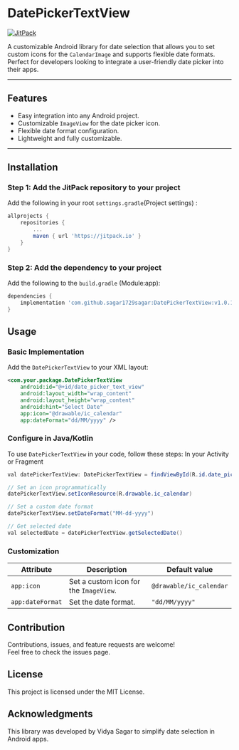 # DatePickerTextView

[![JitPack](https://jitpack.io/v/com.github.sagar1729sagar/DatePickerTextView.svg)](https://jitpack.io/#com.github.sagar1729sagar/DatePickerTextView)

A customizable Android library for date selection that allows you to set custom icons for the `CalendarImage` and supports flexible date formats. Perfect for developers looking to integrate a user-friendly date picker into their apps.

---

## Features

- Easy integration into any Android project.
- Customizable `ImageView` for the date picker icon.
- Flexible date format configuration.
- Lightweight and fully customizable.

---

## Installation

### Step 1: Add the JitPack repository to your project

Add the following in your root `settings.gradle`(Project settings) :

```groovy
allprojects {
    repositories {
        ...
        maven { url 'https://jitpack.io' }
    }
}
```

### Step 2: Add the dependency to your project

Add the following to the `build.gradle` (Module:app):

```groovy
dependencies {
    implementation 'com.github.sagar1729sagar:DatePickerTextView:v1.0.1'
}
```

## Usage

### Basic Implementation

Add the `DatePickerTextView` to your XML layout:

```xml
<com.your.package.DatePickerTextView
    android:id="@+id/date_picker_text_view"
    android:layout_width="wrap_content"
    android:layout_height="wrap_content"
    android:hint="Select Date"
    app:icon="@drawable/ic_calendar"
    app:dateFormat="dd/MM/yyyy" />

```


###  Configure in Java/Kotlin

To use `DatePickerTextView` in your code, follow these steps:
In your Activity or Fragment

```Java
val datePickerTextView: DatePickerTextView = findViewById(R.id.date_picker_text_view)

// Set an icon programmatically
datePickerTextView.setIconResource(R.drawable.ic_calendar)

// Set a custom date format
datePickerTextView.setDateFormat("MM-dd-yyyy")

// Get selected date
val selectedDate = datePickerTextView.getSelectedDate()
```

### Customization

| Attribute     | Description                                      | Default value         |
|---------------|--------------------------------------------------|-----------------------|
| `app:icon`    | Set a custom icon for the `ImageView`.           | `@drawable/ic_calendar`|
| `app:dateFormat` | Set the date format.                           | `"dd/MM/yyyy"`        |


## Contribution

Contributions, issues, and feature requests are welcome!  
Feel free to check the issues page.

## License

This project is licensed under the MIT License.

## Acknowledgments

This library was developed by Vidya Sagar to simplify date selection in Android apps.

